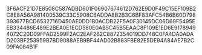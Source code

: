 3F6ACF21D7E8508C587ADBD601F06907674612D762E9D0F49C15EF109B2C8E8A56A981400539C33C5908C6ADDA8B2B3C6BF83AFC54B6B60D798393677BCD6532716D450AE0DD1B0ACDB22F5A0F30145DC06D69F5495EEB334486E489E2BEA0E1ECD580E0AB5C45B5EAAC8F109E1ED6E91789494072C20D09FFAD2599F2AC2EAF262C8872354019DD748C0FA4DA0ADAD203BF253959B7BD9088AEB9BF44AD02B883FBE82E5DE94A84AE7B2C09FA084B1F